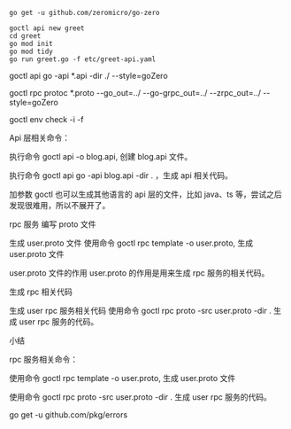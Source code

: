 ```shell
go get -u github.com/zeromicro/go-zero

goctl api new greet
cd greet
go mod init
go mod tidy
go run greet.go -f etc/greet-api.yaml
```


goctl api go -api *.api -dir ./ --style=goZero

goctl rpc protoc  *.proto --go_out=../ --go-grpc_out=../ --zrpc_out=../ --style=goZero


 goctl env check -i -f


 Api 层相关命令：

执行命令 goctl api -o blog.api, 创建 blog.api 文件。

执行命令 goctl api go -api blog.api -dir . ，生成 api 相关代码。

加参数 goctl 也可以生成其他语言的 api 层的文件，比如 java、ts 等，尝试之后发现很难用，所以不展开了。

rpc 服务
编写 proto 文件

生成 user.proto 文件
使用命令 goctl rpc template -o user.proto, 生成 user.proto 文件

user.proto 文件的作用
user.proto 的作用是用来生成 rpc 服务的相关代码。 

生成 rpc 相关代码

生成 user rpc 服务相关代码
使用命令 goctl rpc proto -src user.proto -dir . 生成 user rpc 服务的代码。

小结

rpc 服务相关命令：

使用命令 goctl rpc template -o user.proto, 生成 user.proto 文件

使用命令 goctl rpc proto -src user.proto -dir . 生成 user rpc 服务的代码。


go get -u github.com/pkg/errors